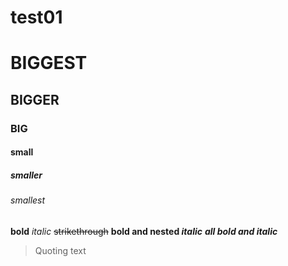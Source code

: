 # **test01**

# BIGGEST
## BIGGER
### BIG
#### small
##### smaller
###### smallest

**bold**
*italic*
~~strikethrough~~
**bold and nested *italic***
***all bold and italic***

> Quoting text
